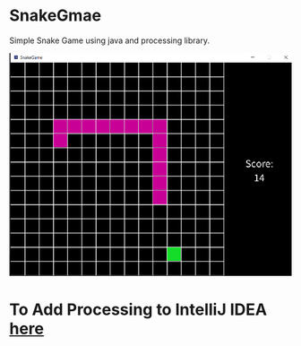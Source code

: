 # SnakeGmae
Simple Snake Game using java and processing library.

![alt text](https://github.com/yaserharba/SnakeGmae/blob/main/SnakeGameimage.png)

# To Add Processing to IntelliJ IDEA [here](https://stackoverflow.com/questions/36765288/how-to-use-processing-3-on-intellij-idea/36770937)
